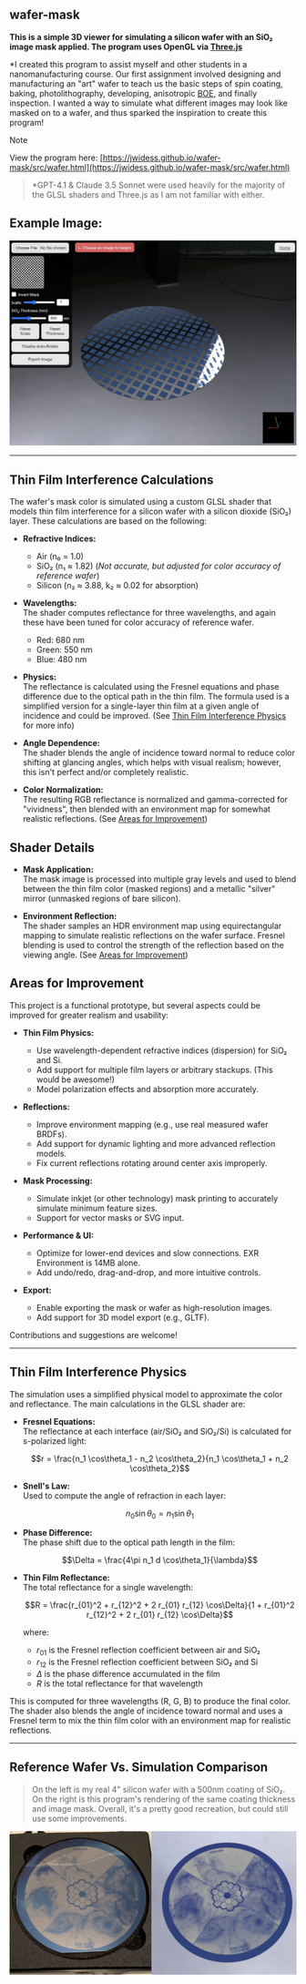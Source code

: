 ## wafer-mask

**This is a simple 3D viewer for simulating a silicon wafer with an SiO₂ image mask applied. The program uses OpenGL via [Three.js](https://threejs.org/)**  

\*I created this program to assist myself and other students in a nanomanufacturing course. Our first assignment involved designing and manufacturing an "art" wafer to teach us the basic steps of spin coating, baking, photolithography, developing, anisotropic [BOE](https://en.wikipedia.org/wiki/Buffered_oxide_etch), and finally inspection. I wanted a way to simulate what different images may look like masked on to a wafer, and thus sparked the inspiration to create this program!

> [!Note]
> View the program here: [https://jwidess.github.io/wafer-mask/src/wafer.html](https://jwidess.github.io/wafer-mask/src/wafer.html)

> \*GPT-4.1 & Claude 3.5 Sonnet were used heavily for the majority of the GLSL shaders and Three.js as I am not familiar with either.

## Example Image:
![Example Image](https://github.com/jwidess/wafer-mask/blob/main/example.jpg?raw=true)

---

## Thin Film Interference Calculations

The wafer's mask color is simulated using a custom GLSL shader that models thin film interference for a silicon wafer with a silicon dioxide (SiO₂) layer. These calculations are based on the following:

- **Refractive Indices:** 
  - Air (n₀ = 1.0)  
  - SiO₂ (n₁ ≈ 1.82) (*Not accurate, but adjusted for color accuracy of reference wafer*)
  - Silicon (n₂ ≈ 3.88, k₂ ≈ 0.02 for absorption)

- **Wavelengths:**  
  The shader computes reflectance for three wavelengths, and again these have been tuned for color accuracy of reference wafer.
  - Red: 680 nm  
  - Green: 550 nm  
  - Blue: 480 nm

- **Physics:**  
  The reflectance is calculated using the Fresnel equations and phase difference due to the optical path in the thin film. The formula used is a simplified version for a single-layer thin film at a given angle of incidence and could be improved. (See [Thin Film Interference Physics](#thin-film-interference-physics) for more info)

- **Angle Dependence:**  
  The shader blends the angle of incidence toward normal to reduce color shifting at glancing angles, which helps with visual realism; however, this isn't perfect and/or completely realistic. 

- **Color Normalization:**  
  The resulting RGB reflectance is normalized and gamma-corrected for "vividness", then blended with an environment map for somewhat realistic reflections. (See [Areas for Improvement](#areas-for-improvement))

## Shader Details

- **Mask Application:**  
  The mask image is processed into multiple gray levels and used to blend between the thin film color (masked regions) and a metallic "silver" mirror (unmasked regions of bare silicon).

- **Environment Reflection:**  
  The shader samples an HDR environment map using equirectangular mapping to simulate realistic reflections on the wafer surface. Fresnel blending is used to control the strength of the reflection based on the viewing angle. (See [Areas for Improvement](#areas-for-improvement))

## Areas for Improvement

This project is a functional prototype, but several aspects could be improved for greater realism and usability:

- **Thin Film Physics:**  
  - Use wavelength-dependent refractive indices (dispersion) for SiO₂ and Si.
  - Add support for multiple film layers or arbitrary stackups. (This would be awesome!)
  - Model polarization effects and absorption more accurately.

- **Reflections:**  
  - Improve environment mapping (e.g., use real measured wafer BRDFs).
  - Add support for dynamic lighting and more advanced reflection models.
  - Fix current reflections rotating around center axis improperly. 

- **Mask Processing:**  
  - Simulate inkjet (or other technology) mask printing to accurately simulate minimum feature sizes.
  - Support for vector masks or SVG input.

- **Performance & UI:**  
  - Optimize for lower-end devices and slow connections. EXR Environment is 14MB alone.
  - Add undo/redo, drag-and-drop, and more intuitive controls.

- **Export:**  
  - Enable exporting the mask or wafer as high-resolution images.
  - Add support for 3D model export (e.g., GLTF).

Contributions and suggestions are welcome!

---

## Thin Film Interference Physics

The simulation uses a simplified physical model to approximate the color and reflectance. The main calculations in the GLSL shader are:

- **Fresnel Equations:**  
  The reflectance at each interface (air/SiO₂ and SiO₂/Si) is calculated for s-polarized light:

  $$r = \frac{n_1 \cos\theta_1 - n_2 \cos\theta_2}{n_1 \cos\theta_1 + n_2 \cos\theta_2}$$

- **Snell's Law:**  
  Used to compute the angle of refraction in each layer:

  $$n_0 \sin\theta_0 = n_1 \sin\theta_1$$

- **Phase Difference:**  
  The phase shift due to the optical path length in the film:

  $$\Delta = \frac{4\pi n_1 d \cos\theta_1}{\lambda}$$

- **Thin Film Reflectance:**  
  The total reflectance for a single wavelength:
  
  $$R = \frac{r_{01}^2 + r_{12}^2 + 2 r_{01} r_{12} \cos\Delta}{1 + r_{01}^2 r_{12}^2 + 2 r_{01} r_{12} \cos\Delta}$$
  
  where:
  - $r_{01}$ is the Fresnel reflection coefficient between air and SiO₂
  - $r_{12}$ is the Fresnel reflection coefficient between SiO₂ and Si
  - $\Delta$ is the phase difference accumulated in the film
  - $R$ is the total reflectance for that wavelength

This is computed for three wavelengths (R, G, B) to produce the final color. The shader also blends the angle of incidence toward normal and uses a Fresnel term to mix the thin film color with an environment map for realistic reflections.

---

## Reference Wafer Vs. Simulation Comparison
>On the left is my real 4" silicon wafer with a 500nm coating of SiO₂. On the right is this program's rendering of the same coating thickness and image mask. Overall, it's a pretty good recreation, but could still use some improvements. 

![Example Image](https://github.com/jwidess/wafer-mask/blob/main/comparison.jpg?raw=true)
